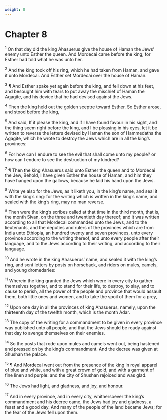 ```yaml
---
weight: 8
---
```


# Chapter 8

<sup>1</sup> On that day did the king Ahasuerus give the house of Haman the Jews’ enemy unto Esther the queen. And Mordecai came before the king; for Esther had told what he was unto her. 

<sup>2</sup> And the king took off his ring, which he had taken from Haman, and gave it unto Mordecai. And Esther set Mordecai over the house of Haman. 

<sup>3</sup> ¶ And Esther spake yet again before the king, and fell down at his feet, and besought him with tears to put away the mischief of Haman the Agagite, and his device that he had devised against the Jews. 

<sup>4</sup> Then the king held out the golden sceptre toward Esther. So Esther arose, and stood before the king, 

<sup>5</sup> And said, If it please the king, and if I have found favour in his sight, and the thing seem right before the king, and I be pleasing in his eyes, let it be written to reverse the letters devised by Haman the son of Hammedatha the Agagite, which he wrote to destroy the Jews which are in all the king’s provinces: 

<sup>6</sup> For how can I endure to see the evil that shall come unto my people? or how can I endure to see the destruction of my kindred? 

<sup>7</sup> ¶ Then the king Ahasuerus said unto Esther the queen and to Mordecai the Jew, Behold, I have given Esther the house of Haman, and him they have hanged upon the gallows, because he laid his hand upon the Jews. 

<sup>8</sup> Write ye also for the Jews, as it liketh you, in the king’s name, and seal it with the king’s ring: for the writing which is written in the king’s name, and sealed with the king’s ring, may no man reverse. 

<sup>9</sup> Then were the king’s scribes called at that time in the third month, that is, the month Sivan, on the three and twentieth day thereof; and it was written according to all that Mordecai commanded unto the Jews, and to the lieutenants, and the deputies and rulers of the provinces which are from India unto Ethiopia, an hundred twenty and seven provinces, unto every province according to the writing thereof, and unto every people after their language, and to the Jews according to their writing, and according to their language. 

<sup>10</sup> And he wrote in the king Ahasuerus’ name, and sealed it with the king’s ring, and sent letters by posts on horseback, and riders on mules, camels, and young dromedaries: 

<sup>11</sup> Wherein the king granted the Jews which were in every city to gather themselves together, and to stand for their life, to destroy, to slay, and to cause to perish, all the power of the people and province that would assault them, both little ones and women, and to take the spoil of them for a prey, 

<sup>12</sup> Upon one day in all the provinces of king Ahasuerus, namely, upon the thirteenth day of the twelfth month, which is the month Adar. 

<sup>13</sup> The copy of the writing for a commandment to be given in every province was published unto all people, and that the Jews should be ready against that day to avenge themselves on their enemies. 

<sup>14</sup> So the posts that rode upon mules and camels went out, being hastened and pressed on by the king’s commandment. And the decree was given at Shushan the palace. 

<sup>15</sup> ¶ And Mordecai went out from the presence of the king in royal apparel of blue and white, and with a great crown of gold, and with a garment of fine linen and purple: and the city of Shushan rejoiced and was glad. 

<sup>16</sup> The Jews had light, and gladness, and joy, and honour. 

<sup>17</sup> And in every province, and in every city, whithersoever the king’s commandment and his decree came, the Jews had joy and gladness, a feast and a good day. And many of the people of the land became Jews; for the fear of the Jews fell upon them. 


